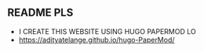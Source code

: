 ## README PLS

- I CREATE THIS WEBSITE USING HUGO PAPERMOD LO 
- https://adityatelange.github.io/hugo-PaperMod/